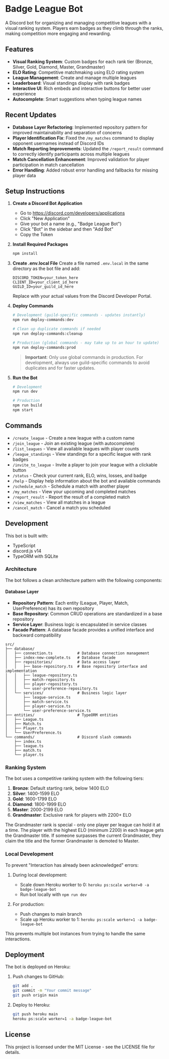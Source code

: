 # Badge League Bot

A Discord bot for organizing and managing competitive leagues with a visual ranking system. Players earn badges as they climb through the ranks, making competition more engaging and rewarding.

## Features

- **Visual Ranking System**: Custom badges for each rank tier (Bronze, Silver, Gold, Diamond, Master, Grandmaster)
- **ELO Rating**: Competitive matchmaking using ELO rating system
- **League Management**: Create and manage multiple leagues
- **Leaderboard**: Visual standings display with rank badges
- **Interactive UI**: Rich embeds and interactive buttons for better user experience
- **Autocomplete**: Smart suggestions when typing league names

## Recent Updates

- **Database Layer Refactoring**: Implemented repository pattern for improved maintainability and separation of concerns
- **Player Identification Fix**: Fixed the `/my_matches` command to display opponent usernames instead of Discord IDs
- **Match Reporting Improvements**: Updated the `/report_result` command to correctly identify participants across multiple leagues
- **Match Cancellation Enhancement**: Improved validation for player participation in match cancellation
- **Error Handling**: Added robust error handling and fallbacks for missing player data

## Setup Instructions

1. **Create a Discord Bot Application**
   - Go to https://discord.com/developers/applications
   - Click "New Application"
   - Give your bot a name (e.g., "Badge League Bot")
   - Click "Bot" in the sidebar and then "Add Bot"
   - Copy the Token

2. **Install Required Packages**
   ```bash
   npm install
   ```

3. **Create .env.local File**
   Create a file named `.env.local` in the same directory as the bot file and add:
   ```
   DISCORD_TOKEN=your_token_here
   CLIENT_ID=your_client_id_here
   GUILD_ID=your_guild_id_here
   ```
   Replace with your actual values from the Discord Developer Portal.

4. **Deploy Commands**
   ```bash
   # Development (guild-specific commands - updates instantly)
   npm run deploy-commands:dev
   
   # Clean up duplicate commands if needed
   npm run deploy-commands:cleanup
   
   # Production (global commands - may take up to an hour to update)
   npm run deploy-commands:prod
   ```

   > **Important**: Only use global commands in production. For development, always use guild-specific commands to avoid duplicates and for faster updates.

5. **Run the Bot**
   ```bash
   # Development
   npm run dev

   # Production
   npm run build
   npm start
   ```

## Commands

- `/create_league` - Create a new league with a custom name
- `/join_league` - Join an existing league (with autocomplete)
- `/list_leagues` - View all available leagues with player counts
- `/league_standings` - View standings for a specific league with rank badges
- `/invite_to_league` - Invite a player to join your league with a clickable button
- `/status` - Check your current rank, ELO, wins, losses, and badge
- `/help` - Display help information about the bot and available commands
- `/schedule_match` - Schedule a match with another player
- `/my_matches` - View your upcoming and completed matches
- `/report_result` - Report the result of a completed match
- `/view_matches` - View all matches in a league
- `/cancel_match` - Cancel a match you scheduled

## Development

This bot is built with:
- TypeScript
- discord.js v14
- TypeORM with SQLite

### Architecture

The bot follows a clean architecture pattern with the following components:

#### Database Layer
- **Repository Pattern**: Each entity (League, Player, Match, UserPreference) has its own repository
- **Base Repository**: Common CRUD operations are standardized in a base repository
- **Service Layer**: Business logic is encapsulated in service classes
- **Facade Pattern**: A database facade provides a unified interface and backward compatibility

```
src/
├── database/
│   ├── connection.ts           # Database connection management
│   ├── index-new-complete.ts   # Database facade
│   ├── repositories/           # Data access layer
│   │   ├── base-repository.ts  # Base repository interface and implementation
│   │   ├── league-repository.ts
│   │   ├── match-repository.ts
│   │   ├── player-repository.ts
│   │   └── user-preference-repository.ts
│   └── services/               # Business logic layer
│       ├── league-service.ts
│       ├── match-service.ts
│       ├── player-service.ts
│       └── user-preference-service.ts
├── entities/                   # TypeORM entities
│   ├── League.ts
│   ├── Match.ts
│   ├── Player.ts
│   └── UserPreference.ts
└── commands/                   # Discord slash commands
    ├── index.ts
    ├── league.ts
    ├── match.ts
    └── player.ts
```

### Ranking System

The bot uses a competitive ranking system with the following tiers:

1. **Bronze**: Default starting rank, below 1400 ELO
2. **Silver**: 1400-1599 ELO
3. **Gold**: 1600-1799 ELO
4. **Diamond**: 1800-1999 ELO
5. **Master**: 2000-2199 ELO
6. **Grandmaster**: Exclusive rank for players with 2200+ ELO

The Grandmaster rank is special - only one player per league can hold it at a time. The player with the highest ELO (minimum 2200) in each league gets the Grandmaster title. If someone surpasses the current Grandmaster, they claim the title and the former Grandmaster is demoted to Master.

### Local Development

To prevent "Interaction has already been acknowledged" errors:
1. During local development:
   - Scale down Heroku worker to 0: `heroku ps:scale worker=0 -a badge-league-bot`
   - Run bot locally with `npm run dev`

2. For production:
   - Push changes to main branch
   - Scale up Heroku worker to 1: `heroku ps:scale worker=1 -a badge-league-bot`

This prevents multiple bot instances from trying to handle the same interactions.

## Deployment

The bot is deployed on Heroku:

1. Push changes to GitHub:
   ```bash
   git add .
   git commit -m "Your commit message"
   git push origin main
   ```

2. Deploy to Heroku:
   ```bash
   git push heroku main
   heroku ps:scale worker=1 -a badge-league-bot
   ```

## License

This project is licensed under the MIT License - see the LICENSE file for details.
